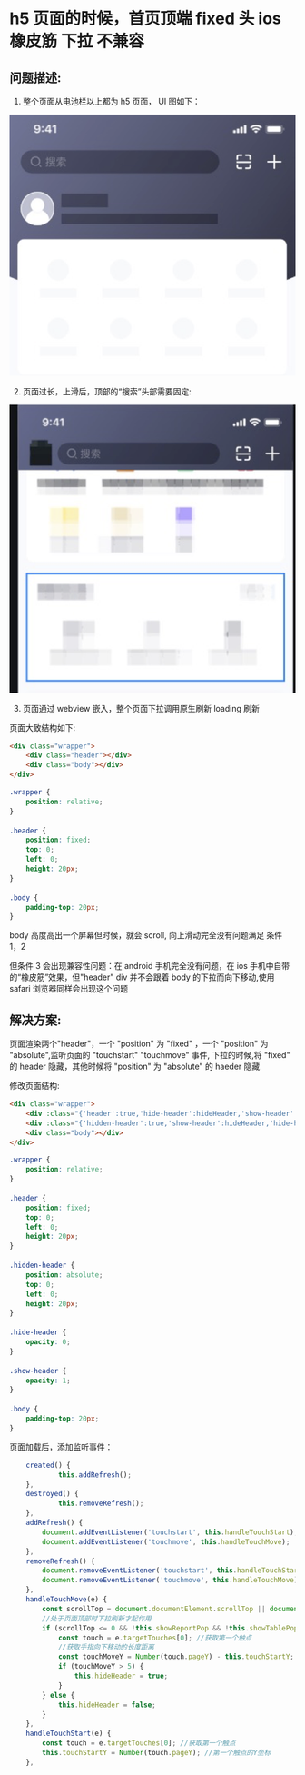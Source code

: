# h5 页面的时候，首页顶端 fixed 头 ios 橡皮筋 下拉 不兼容

## 问题描述:

1. 整个页面从电池栏以上都为 h5 页面， UI 图如下：

![顶部UI图](https://github.com/woshixixi/woshixixi.github.io/blob/master/src/work-summary/resource/ui-header.png)

2. 页面过长，上滑后，顶部的“搜索”头部需要固定:

![上滑后UI页面](https://github.com/woshixixi/woshixixi.github.io/blob/master/src/work-summary/resource/scroll-down-header.png)

3. 页面通过 webview 嵌入，整个页面下拉调用原生刷新 loading 刷新

页面大致结构如下:

```html
<div class="wrapper">
    <div class="header"></div>
    <div class="body"></div>
</div>
```

```css
.wrapper {
    position: relative;
}

.header {
    position: fixed;
    top: 0;
    left: 0;
    height: 20px;
}

.body {
    padding-top: 20px;
}
```

body 高度高出一个屏幕但时候，就会 scroll, 向上滑动完全没有问题满足 条件 1，2

但条件 3 会出现兼容性问题：在 android 手机完全没有问题，在 ios 手机中自带的“橡皮筋”效果，但"header" div 并不会跟着 body 的下拉而向下移动,使用 safari 浏览器同样会出现这个问题

## 解决方案:

页面渲染两个"header"，一个 "position" 为 "fixed" ，一个 "position" 为 "absolute",监听页面的 "touchstart" "touchmove" 事件, 下拉的时候,将 "fixed" 的 header 隐藏，其他时候将 "position" 为 "absolute" 的 haeder 隐藏

修改页面结构:

```html
<div class="wrapper">
    <div :class="{'header':true,'hide-header':hideHeader,'show-header':!hideHeader}"></div>
    <div :class="{'hidden-header':true,'show-header':hideHeader,'hide-header':!hideHeader}"></div>
    <div class="body"></div>
</div>
```

```css
.wrapper {
    position: relative;
}

.header {
    position: fixed;
    top: 0;
    left: 0;
    height: 20px;
}

.hidden-header {
    position: absolute;
    top: 0;
    left: 0;
    height: 20px;
}

.hide-header {
    opacity: 0;
}

.show-header {
    opacity: 1;
}

.body {
    padding-top: 20px;
}
```

页面加载后，添加监听事件：

```js
    created() {
            this.addRefresh();
    },
    destroyed() {
            this.removeRefresh();
    },
    addRefresh() {
        document.addEventListener('touchstart', this.handleTouchStart);
        document.addEventListener('touchmove', this.handleTouchMove);
    },
    removeRefresh() {
        document.removeEventListener('touchstart', this.handleTouchStart);
        document.removeEventListener('touchmove', this.handleTouchMove);
    },
    handleTouchMove(e) {
        const scrollTop = document.documentElement.scrollTop || document.body.scrollTop;
        //处于页面顶部时下拉刷新才起作用
        if (scrollTop <= 0 && !this.showReportPop && !this.showTablePop) {
            const touch = e.targetTouches[0]; //获取第一个触点
            //获取手指向下移动的长度距离
            const touchMoveY = Number(touch.pageY) - this.touchStartY;
            if (touchMoveY > 5) {
                this.hideHeader = true;
            }
        } else {
            this.hideHeader = false;
        }
    },
    handleTouchStart(e) {
        const touch = e.targetTouches[0]; //获取第一个触点
        this.touchStartY = Number(touch.pageY); //第一个触点的Y坐标
    },
```
